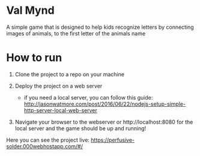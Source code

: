 # Val Mynd
A simple game that is designed to help kids recognize letters by connecting images of animals, to the first letter of the animals name

# How to run 

1) Clone the project to a repo on your machine

2) Deploy the project on a web server
    - if you need a local server, you can follow this guide: http://jasonwatmore.com/post/2016/06/22/nodejs-setup-simple-http-server-local-web-server

3) Navigate your browser to the webserver or http://localhost:8080 for the local server and the game should be up and running!


Here you can see the project live: https://perfusive-solder.000webhostapp.com/#/